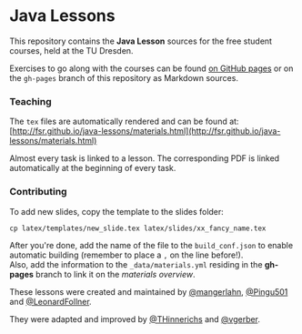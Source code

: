 # Java Lessons

This repository contains the __Java Lesson__ sources for the free student courses, held at the TU Dresden.

Exercises to go along with the courses can be found [on GitHub pages](http://fsr.github.io/java-lessons/) or on the `gh-pages` branch of this repository as Markdown sources.


### Teaching

The `tex` files are automatically rendered and can be found at:  
[http://fsr.github.io/java-lessons/materials.html](http://fsr.github.io/java-lessons/materials.html)

Almost every task is linked to a lesson. The corresponding PDF is linked automatically at the beginning of every task.


### Contributing

To add new slides, copy the template to the slides folder:
```
cp latex/templates/new_slide.tex latex/slides/xx_fancy_name.tex
```

After you're done, add the name of the file to the `build_conf.json` to enable automatic building (remember to place a `,` on the line before!).  
Also, add the information to the `_data/materials.yml` residing in the __gh-pages__ branch to link it on the _materials overview_.



These lessons were created and maintained by [@mangerlahn](https://github.com/mangerlahn), [@Pingu501](https://github.com/Pingu501) and [@LeonardFollner](https://github.com/LeonardFollner).

They were adapted and improved by [@THinnerichs](https://github.com/THinnerichs) and [@vgerber](https://github.com/vgerber). 
